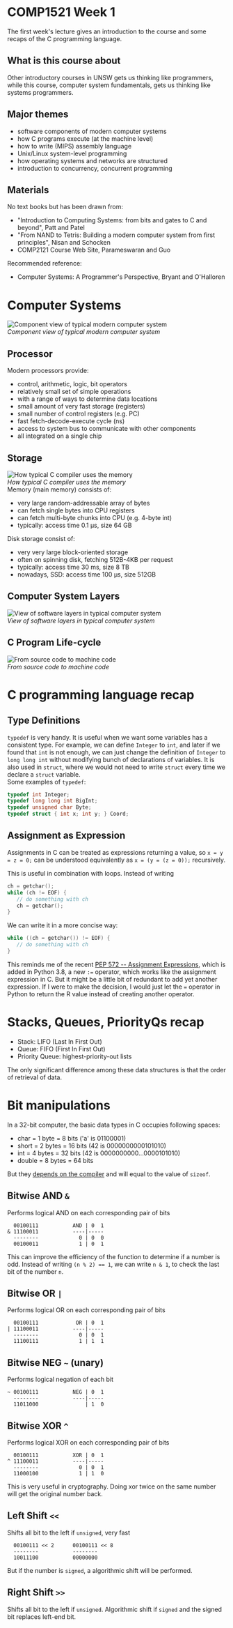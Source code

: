# COMP1521 Week 1
The first week's lecture gives an introduction to the course and some recaps of the C programming language.

## What is this course about
Other introductory courses in UNSW gets us thinking like programmers, while this course, computer system fundamentals, gets us thinking like systems programmers. 

## Major themes 
- software components of modern computer systems  
- how C programs execute (at the machine level)  
- how to write (MIPS) assembly language  
- Unix/Linux system-level programming  
- how operating systems and networks are structured  
- introduction to concurrency, concurrent programming  

## Materials
No text books but has been drawn from:
- "Introduction to Computing Systems: 
  from bits and gates to C and beyond", 
  Patt and Patel
- "From NAND to Tetris: 
  Building a modern computer system from first principles", 
  Nisan and Schocken
- COMP2121 Course Web Site, Parameswaran and Guo

Recommended reference:
- Computer Systems:
  A Programmer's Perspective, 
  Bryant and O'Halloren

# Computer Systems
![Component view of typical modern computer system](https://www.cse.unsw.edu.au/~cs1521/19T2/lectures/week01/Pics/system/components.png)  
*Component view of typical modern computer system*

## Processor
Modern processors provide:
- control, arithmetic, logic, bit operators   
- relatively small set of simple operations  
- with a range of ways to determine data locations  
- small amount of very fast storage (registers)  
- small number of control registers (e.g. PC)  
- fast fetch-decode-execute cycle (ns)  
- access to system bus to communicate with other components  
- all integrated on a single chip  

## Storage
![How typical C compiler uses the memory](https://www.cse.unsw.edu.au/~cs1521/19T2/lectures/week01/Pics/memory/regions.png)  
*How typical C compiler uses the memory*  
Memory (main memory) consists of:
- very large random-addressable array of bytes  
- can fetch single bytes into CPU registers  
- can fetch multi-byte chunks into CPU (e.g. 4-byte int)  
- typically: access time 0.1 µs, size 64 GB  

Disk storage consist of:
- very very large block-oriented storage  
- often on spinning disk, fetching 512B-4KB per request  
- typically: access time 30 ms, size 8 TB  
- nowadays, SSD: access time 100 µs, size 512GB  

## Computer System Layers
![View of software layers in typical computer system](https://www.cse.unsw.edu.au/~cs1521/19T2/lectures/week01/Pics/system/layers.png)    
*View of software layers in typical computer system*  


## C Program Life-cycle
![From source code to machine code](https://www.cse.unsw.edu.au/~cs1521/19T2/lectures/week01/Pics/compile/compilation.png)    
*From source code to machine code* 

# C programming language recap

## Type Definitions
`typedef` is very handy. It is useful when we want some variables has a consistent type. For example, we can define `Integer` to `int`, and later if we found that `int` is not enough, we can just change the definition of `Integer` to `long long int` without modifying bunch of declarations of variables. It is also used in `struct`, where we would not need to write `struct` every time we declare a `struct` variable.  
Some examples of `typedef`:
```c
typedef int Integer;
typedef long long int BigInt;
typedef unsigned char Byte;
typedef struct { int x; int y; } Coord;
```

## Assignment as Expression
Assignments in C can be treated as expressions returning a value, so `x = y = z = 0;` can be understood equivalently as `x = (y = (z = 0));` recursively.  

This is useful in combination with loops. Instead of writing 
```c
ch = getchar();
while (ch != EOF) {
   // do something with ch
   ch = getchar();
}
```
We can write it in a more concise way:
```c
while ((ch = getchar()) != EOF) {
   // do something with ch
}
```
This reminds me of the recent [PEP 572 -- Assignment Expressions](https://www.python.org/dev/peps/pep-0572/), which is added in Python 3.8, a new `:=` operator, which works like the assignment expression in C. But it might be a little bit of redundant to add yet another expression. If I were to make the decision, I would just let the `=` operator in Python to return the R value instead of creating another operator.

# Stacks, Queues, PriorityQs recap
- Stack: LIFO (Last In First Out)
- Queue: FIFO (First In First Out)
- Priority Queue: highest-priority-out lists  

The only significant difference among these data structures is that the order of retrieval of data.   

# Bit manipulations
In a 32-bit computer, the basic data types in C occupies following spaces:
- char = 1 byte = 8 bits    ('a' is 01100001)  
- short = 2 bytes = 16 bits    (42 is 0000000000101010)  
- int = 4 bytes = 32 bits    (42 is 0000000000...0000101010)  
- double = 8 bytes = 64 bits  

But they [depends on the compiler](https://stackoverflow.com/a/11438838/9494810) and will equal to the value of `sizeof`.

## Bitwise AND `&`
Performs logical AND on each corresponding pair of bits
```text
  00100111           AND | 0  1  
& 11100011           ----|-----  
  --------             0 | 0  0  
  00100011             1 | 0  1  
```
This can improve the efficiency of the function to determine if a number is odd. Instead of writing `(n % 2) == 1`, we can write `n & 1`, to check the last bit of the number `n`.  

## Bitwise OR `|`
Performs logical OR on each corresponding pair of bits
```text
  00100111            OR | 0  1
| 11100011           ----|-----
  --------             0 | 0  1
  11100111             1 | 1  1
```

## Bitwise NEG `~` (unary)
Performs logical negation of each bit
```text
~ 00100111           NEG | 0  1
  --------           ----|-----
  11011000               | 1  0
```

## Bitwise XOR `^`
Performs logical XOR on each corresponding pair of bits
```text
  00100111           XOR | 0  1
^ 11100011           ----|-----
  --------             0 | 0  1
  11000100             1 | 1  0
```
This is very useful in cryptography. Doing xor twice on the same number will get the original number back.

## Left Shift `<<`
Shifts all bit to the left if `unsigned`, very fast
```text
  00100111 << 2      00100111 << 8
  --------           --------
  10011100           00000000
```
But if the number is `signed`, a algorithmic shift will be performed.

## Right Shift `>>`
Shifts all bit to the left if `unsigned`. Algorithmic shift if `signed` and the signed bit replaces left-end bit.
